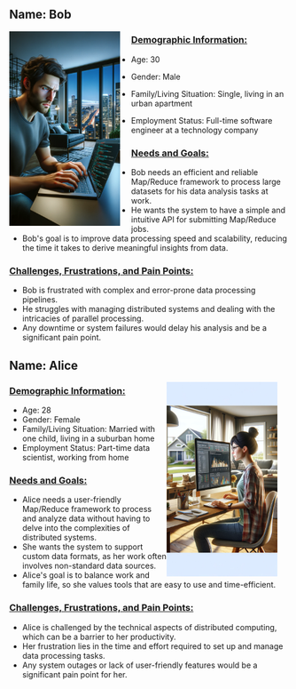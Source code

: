## Name: Bob

<div style="float: left; margin-right: 20px;">
  <img src="assets/Bob.png" width="200px"/>
</div>

### <u>Demographic Information:</u>

 - Age: 30

 - Gender: Male

 - Family/Living Situation: Single, living in an urban apartment

 - Employment Status: Full-time software engineer at a technology company

### <u>Needs and Goals:</u>
- Bob needs an efficient and reliable Map/Reduce framework to process large datasets for his data analysis tasks at work.
- He wants the system to have a simple and intuitive API for submitting Map/Reduce jobs.
- Bob's goal is to improve data processing speed and scalability, reducing the time it takes to derive meaningful insights from data.

### <u>Challenges, Frustrations, and Pain Points: </u>
- Bob is frustrated with complex and error-prone data processing pipelines.
- He struggles with managing distributed systems and dealing with the intricacies of parallel processing.
- Any downtime or system failures would delay his analysis and be a significant pain point.


## Name: Alice


<div style="float: right; margin-right: 20px;">
  <img src="assets/Alice.png" width="200"/>
</div>

### <u>Demographic Information:</u>

 - Age: 28
 - Gender: Female
 - Family/Living Situation: Married with one child, living in a suburban home
 - Employment Status: Part-time data scientist, working from home
### <u>Needs and Goals:</u>
- Alice needs a user-friendly Map/Reduce framework to process and analyze data without having to delve into the complexities of distributed systems.
- She wants the system to support custom data formats, as her work often involves non-standard data sources.
- Alice's goal is to balance work and family life, so she values tools that are easy to use and time-efficient.
### <u>Challenges, Frustrations, and Pain Points:</u>
- Alice is challenged by the technical aspects of distributed computing, which can be a barrier to her productivity.
- Her frustration lies in the time and effort required to set up and manage data processing tasks.
- Any system outages or lack of user-friendly features would be a significant pain point for her.

